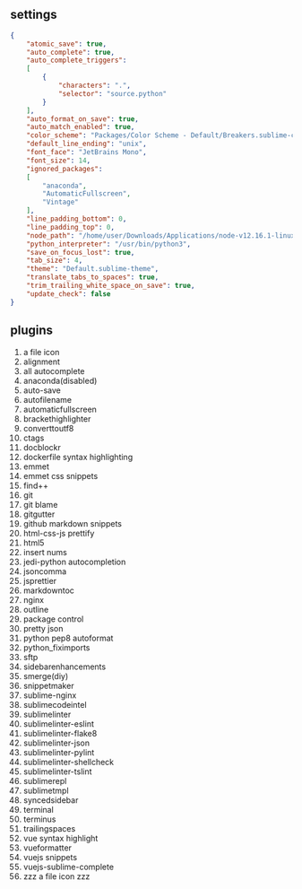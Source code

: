 ## settings

```json
{
    "atomic_save": true,
    "auto_complete": true,
    "auto_complete_triggers":
    [
        {
            "characters": ".",
            "selector": "source.python"
        }
    ],
    "auto_format_on_save": true,
    "auto_match_enabled": true,
    "color_scheme": "Packages/Color Scheme - Default/Breakers.sublime-color-scheme",
    "default_line_ending": "unix",
    "font_face": "JetBrains Mono",
    "font_size": 14,
    "ignored_packages":
    [
        "anaconda",
        "AutomaticFullscreen",
        "Vintage"
    ],
    "line_padding_bottom": 0,
    "line_padding_top": 0,
    "node_path": "/home/user/Downloads/Applications/node-v12.16.1-linux-x64/bin/node",
    "python_interpreter": "/usr/bin/python3",
    "save_on_focus_lost": true,
    "tab_size": 4,
    "theme": "Default.sublime-theme",
    "translate_tabs_to_spaces": true,
    "trim_trailing_white_space_on_save": true,
    "update_check": false
}
```


## plugins

1. a file icon
2. alignment
3. all autocomplete
4. anaconda(disabled)
5. auto-save
6. autofilename
7. automaticfullscreen
8. brackethighlighter
9. converttoutf8
10. ctags
11. docblockr
12. dockerfile syntax highlighting
13. emmet
14. emmet css snippets
15. find++
16. git
17. git blame
18. gitgutter
19. github markdown snippets
20. html-css-js prettify
21. html5
22. insert nums
23. jedi-python autocompletion
24. jsoncomma
25. jsprettier
26. markdowntoc
27. nginx
28. outline
29. package control
30. pretty json
31. python pep8 autoformat
32. python_fiximports
33. sftp
34. sidebarenhancements
35. smerge(diy)
36. snippetmaker
37. sublime-nginx
38. sublimecodeintel
39. sublimelinter
40. sublimelinter-eslint
41. sublimelinter-flake8
42. sublimelinter-json
43. sublimelinter-pylint
44. sublimelinter-shellcheck
45. sublimelinter-tslint
46. sublimerepl
47. sublimetmpl
48. syncedsidebar
49. terminal
50. terminus
51. trailingspaces
52. vue syntax highlight
53. vueformatter
54. vuejs snippets
55. vuejs-sublime-complete
56. zzz a file icon zzz












